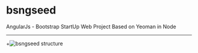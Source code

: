 bsngseed
========

AngularJs - Bootstrap StartUp Web Project Based on Yeoman in Node

------------------------------------------------
+![bsngseed structure](http://contactsamie.github.io/bsngseed/structure1.png)
